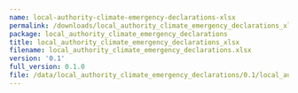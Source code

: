 ```yaml
---
name: local-authority-climate-emergency-declarations-xlsx
permalink: /downloads/local_authority_climate_emergency_declarations_xlsx/0_1
package: local_authority_climate_emergency_declarations
title: local_authority_climate_emergency_declarations_xlsx
filename: local_authority_climate_emergency_declarations.xlsx
version: '0.1'
full_version: 0.1.0
file: /data/local_authority_climate_emergency_declarations/0.1/local_authority_climate_emergency_declarations.xlsx
---
```


